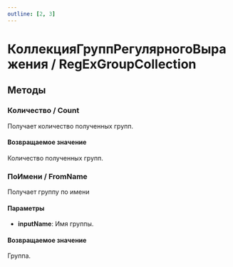 ```yaml
---
outline: [2, 3]
---
```


# КоллекцияГруппРегулярногоВыражения / RegExGroupCollection


## Методы


### Количество / Count


Получает количество полученных групп.


#### Возвращаемое значение


Количество полученных групп.


### ПоИмени / FromName


Получает группу по имени


#### Параметры

* **inputName**: Имя группы.

#### Возвращаемое значение


Группа.

